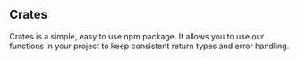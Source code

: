 ## Crates

Crates is a simple, easy to use npm package. It allows you to use our functions in your project to keep consistent return types and error handling.